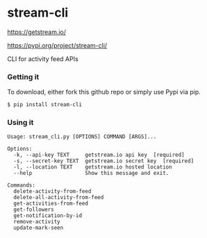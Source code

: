 # stream-cli

https://getstream.io/

https://pypi.org/project/stream-cli/

CLI for activity feed APIs 

###  Getting it

To download, either fork this github repo or simply use Pypi via pip.
```sh
$ pip install stream-cli
```

### Using it

```
Usage: stream_cli.py [OPTIONS] COMMAND [ARGS]...

Options:
  -k, --api-key TEXT     getstream.io api key  [required]
  -s, --secret-key TEXT  getstream.io secret key  [required]
  -l, --location TEXT    getstream.io hosted location
  --help                 Show this message and exit.

Commands:
  delete-activity-from-feed
  delete-all-activity-from-feed
  get-activities-from-feed
  get-followers
  get-notification-by-id
  remove-activity
  update-mark-seen
 ```
